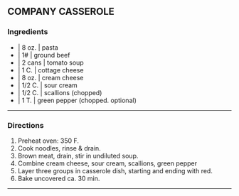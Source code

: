 ## COMPANY CASSEROLE

### Ingredients

* | 8 oz.  | pasta
* | 1#     | ground beef
* | 2 cans | tomato soup
* | 1 C.   | cottage cheese
* | 8 oz.  | cream cheese
* | 1/2 C. | sour cream
* | 1/2 C. | scallions (chopped)
* | 1 T.   | green pepper (chopped. optional)

---

### Directions

1. Preheat oven: 350 F.
1. Cook noodles, rinse & drain.
1. Brown meat, drain, stir in undiluted soup.
1. Combine cream cheese, sour cream, scallions, green pepper
1. Layer three groups in casserole dish, starting and ending with red.
1. Bake uncovered ca. 30 min.

---

